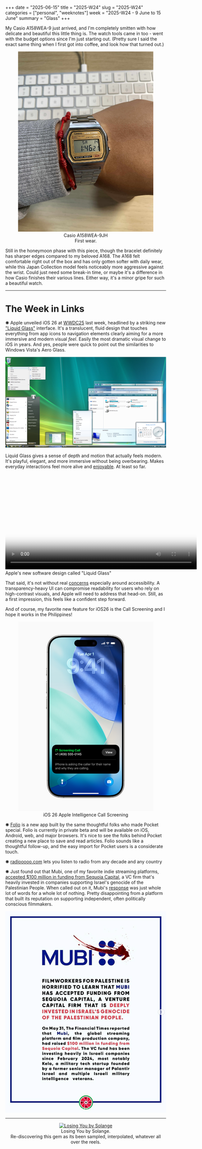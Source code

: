 +++
date = "2025-06-15"
title = "2025-W24"
slug = "2025-W24"
categories = ["personal", "weeknotes"]
week = "2025-W24 - 9 June to 15 June"
summary = "Glass"
+++

My Casio A158WEA-9 just arrived, and I'm completely smitten with how delicate and beautiful this little thing is. The watch tools came in too - went with the budget options since I'm just starting out. (Pretty sure I said the exact same thing when I first got into coffee, and look how that turned out.)

<figure> 
<div align="center">
<img src="casio-a158wea-9.jpg" alt="Casio A158WEA-9JH" data-action="zoom" width="450" >
<figcaption>Casio A158WEA-9JH<br>
First wear.
</figcaption>
</div>
</figure>


Still in the honeymoon phase with this piece, though the bracelet definitely has sharper edges compared to my beloved A168. The A168 felt comfortable right out of the box and has only gotten softer with daily wear, while this Japan Collection model feels noticeably more aggressive against the wrist. Could just need some break-in time, or maybe it's a difference in how Casio finishes their various lines. Either way, it's a minor gripe for such a beautiful watch.

---

# The Week in Links

✺ Apple unveiled iOS 26 at [WWDC25](https://www.youtube.com/watch?v=0_DjDdfqtUE) last week, headlined by a striking new ["Liquid Glass"](https://www.youtube.com/watch?v=jGztGfRujSE) interface. It's a translucent, fluid design that touches everything from app icons to navigation elements clearly aiming for a more immersive and modern visual *feel*. Easily the most dramatic visual change to iOS in years. And yes, people were quick to point out the similarities to Windows Vista's Aero Glass.

![Windows Vista Aero](windows-vista-aero-glass.png "Windows Vista Aero design language for Windows Vista and Windows 7")

Liquid Glass gives a sense of depth and motion that actually feels modern. It's playful, elegant, and more immersive without being overbearing. Makes everyday interactions feel more alive and [enjoyable](https://krabf.com/links/someone-at-apple-has-a-real-opinion-about-design-again-thank-god/). At least so far. 


<video controls width="600" poster="Apple-WWDC25-iOS-26-Apple-Intelligence-Call-Screening-250609.jpg">
  <source src="Apple-WWDC25-Liquid-Glass-details-250609.mp4" type="video/mp4">
  Apple's new software design called "Liquid Glass"
</video>
<figcaption>Apple's new software design called "Liquid Glass"</figcaption>
</figure>

That said, it's not without real [concerns](https://morrick.me/archives/10048/?ref=krabf.com) especially around accessibility. A transparency-heavy UI can compromise readability for users who rely on high-contrast visuals, and Apple will need to address that head-on. Still, as a first impression, this feels like a confident step forward.

And of course, my favorite new feature for iOS26 is the Call Screening and I hope it works in the Philippines!

<figure> 
<div align="center">
<img src="Apple-WWDC25-iOS-26-Apple-Intelligence-Call-Screening-250609.jpg" alt="iOS 26 Apple Intelligence Call Screening" data-action="zoom" width="450" >
<figcaption>iOS 26 Apple Intelligence Call Screening
</figcaption>
</div>
</figure>


✺ [Folio](https://savewithfolio.com/blog/goodnight-pocket-hello-folio/) is a new app built by the same thoughtful folks who made Pocket special. Folio is currently in private beta and will be available on iOS, Android, web, and major browsers. It's nice to see the folks behind Pocket creating a new place to save and read articles. Folio sounds like a thoughtful follow-up, and the easy import for Pocket users is a considerate touch.

✺ [radiooooo.com](http://radiooooo.com/) lets you listen to radio from any decade and any country

✺ Just found out that Mubi, one of my favorite indie streaming platforms, [accepted $100 million in funding from Sequoia Capital](https://www.instagram.com/p/DKxfGKLPbrK/?img_index=1), a VC firm that's heavily invested in companies supporting Israel's genocide of the Palestinian People. When called out on it, Mubi's [response](https://www.instagram.com/p/DK4CCSKtEq1/) was just whole lot of words for a whole lot of nothing. Pretty disappointing from a platform that built its reputation on supporting independent, often politically conscious filmmakers.

![@filmworkers4palestine on Mubi](boycott-mubi.png "@filmworkers4palestine on Instagram")

---

<div align="center">
   <a href="https://bit.donado.co/dJRDg"><img src="https://i.scdn.co/image/ab67616d0000b2734c6a71f3fc50ec1fce3f8f28" alt="Losing You by Solange" width="450">
</a>
<figcaption>Losing You by Solange.</figcaption>
Re-discovering this gem as its been sampled, interpolated, whatever all over the reels.
</figure>
</div>